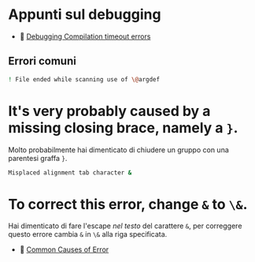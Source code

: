 # Appunti sul debugging

- 🍃 [Debugging Compilation timeout errors](https://www.overleaf.com/learn/how-to/Debugging_Compilation_timeout_errors)

## Errori comuni

```bash
! File ended while scanning use of \@argdef
```
# It's very probably caused by a missing closing brace, namely a `}`.
Molto probabilmente hai dimenticato di chiudere un gruppo con una parentesi graffa `}`.

```bash
Misplaced alignment tab character &
```
# To correct this error, change `&` to `\&`.
Hai dimenticato di fare l'escape _nel testo_ del carattere `&`, per correggere questo errore cambia `&` in `\&` alla riga specificata.

- 🍃 [Common Causes of Error](https://www.overleaf.com/learn/latex/Errors/Misplaced_alignment_tab_character_&)
